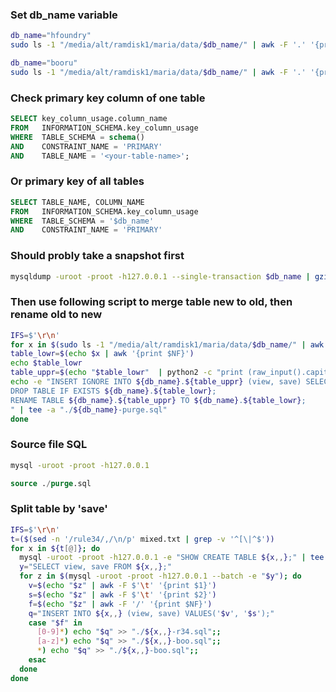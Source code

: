 ### Set db_name variable
```bash
db_name="hfoundry"
sudo ls -1 "/media/alt/ramdisk1/maria/data/$db_name/" | awk -F '.' '{print tolower($1)}' | sort | uniq -c | grep -Ev '2 | db'

db_name="booru"
sudo ls -1 "/media/alt/ramdisk1/maria/data/$db_name/" | awk -F '.' '{print tolower($1)}' | sort | uniq -c | grep -Ev '2 | db'
```
### Check primary key column of one table
```sql
SELECT key_column_usage.column_name
FROM   INFORMATION_SCHEMA.key_column_usage
WHERE  TABLE_SCHEMA = schema()
AND    CONSTRAINT_NAME = 'PRIMARY'
AND    TABLE_NAME = '<your-table-name>';
```
### Or primary key of all tables
```sql
SELECT TABLE_NAME, COLUMN_NAME
FROM   INFORMATION_SCHEMA.key_column_usage
WHERE  TABLE_SCHEMA = '$db_name'
AND    CONSTRAINT_NAME = 'PRIMARY'
```
### Should probly take a snapshot first
```bash
mysqldump -uroot -proot -h127.0.0.1 --single-transaction $db_name | gzip -c > "./${db_name}-snapshot.gz"
```
### Then use following script to merge table new to old, then rename old to new
```bash
IFS=$'\r\n'
for x in $(sudo ls -1 "/media/alt/ramdisk1/maria/data/$db_name/" | awk -F '.' '{print tolower($1)}' | sort | uniq -c | grep -Ev '2 | db'); do
table_lowr=$(echo $x | awk '{print $NF}')
echo $table_lowr
table_uppr=$(echo "$table_lowr"  | python2 -c "print (raw_input().capitalize().strip())")
echo -e "INSERT IGNORE INTO ${db_name}.${table_uppr} (view, save) SELECT view, save FROM ${db_name}.${table_lowr};
DROP TABLE IF EXISTS ${db_name}.${table_lowr};
RENAME TABLE ${db_name}.${table_uppr} TO ${db_name}.${table_lowr};
" | tee -a "./${db_name}-purge.sql"
done
```
### Source file SQL
```bash
mysql -uroot -proot -h127.0.0.1
```
```sql
source ./purge.sql
```
### Split table by 'save'
```bash
IFS=$'\r\n'
t=($(sed -n '/rule34/,/\n/p' mixed.txt | grep -v '^[\|^$'))
for x in ${t[@]}; do
  mysql -uroot -proot -h127.0.0.1 -e "SHOW CREATE TABLE ${x,,};" | tee "./${x,,}-boo.sql" "./${x,,}-r34.sql"
  y="SELECT view, save FROM ${x,,};"
  for z in $(mysql -uroot -proot -h127.0.0.1 --batch -e "$y"); do
    v=$(echo "$z" | awk -F $'\t' '{print $1}')
    s=$(echo "$z" | awk -F $'\t' '{print $2}')
    f=$(echo "$z" | awk -F '/' '{print $NF}')
    q="INSERT INTO ${x,,} (view, save) VALUES('$v', '$s');"
    case "$f" in
      [0-9]*) echo "$q" >> "./${x,,}-r34.sql";;
      [a-z]*) echo "$q" >> "./${x,,}-boo.sql";;
      *) echo "$q" >> "./${x,,}-boo.sql";;
    esac
  done
done
```
